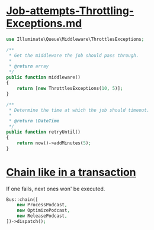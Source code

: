 # [Job-attempts-Throttling-Exceptions.md](https://laravel.com/docs/8.x/queues#throttling-exceptions)

```php
use Illuminate\Queue\Middleware\ThrottlesExceptions;

/**
 * Get the middleware the job should pass through.
 *
 * @return array
 */
public function middleware()
{
    return [new ThrottlesExceptions(10, 5)];
}

/**
 * Determine the time at which the job should timeout.
 *
 * @return \DateTime
 */
public function retryUntil()
{
    return now()->addMinutes(5);
}
```

# [Chain like in a transaction](https://laravel.com/docs/8.x/queues#throttling-exceptions)

If one fails, next ones won' be executed.

```php
Bus::chain([
    new ProcessPodcast,
    new OptimizePodcast,
    new ReleasePodcast,
])->dispatch();
```
